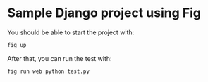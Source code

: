 # Sample Django project using Fig

You should be able to start the project with:
```bash
fig up
```

After that, you can run the test with:

```bash
fig run web python test.py
```
